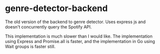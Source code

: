 # genre-detector-backend

The old version of the backend to genre detector. Uses express js and doesn't  concurrently  query the Spotify API.

This implementation is much slower than I would like. The implementation using Express and Promise.all is faster, and the implementation
in Go using Wait groups is faster still.
